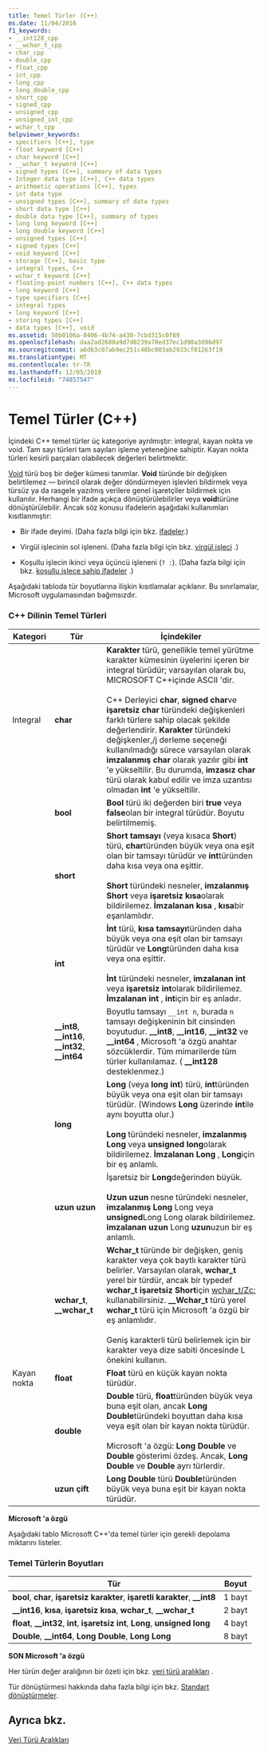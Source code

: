 ```yaml
---
title: Temel Türler (C++)
ms.date: 11/04/2016
f1_keywords:
- __int128_cpp
- __wchar_t_cpp
- char_cpp
- double_cpp
- float_cpp
- int_cpp
- long_cpp
- long_double_cpp
- short_cpp
- signed_cpp
- unsigned_cpp
- unsigned_int_cpp
- wchar_t_cpp
helpviewer_keywords:
- specifiers [C++], type
- float keyword [C++]
- char keyword [C++]
- __wchar_t keyword [C++]
- signed types [C++], summary of data types
- Integer data type [C++], C++ data types
- arithmetic operations [C++], types
- int data type
- unsigned types [C++], summary of data types
- short data type [C++]
- double data type [C++], summary of types
- long long keyword [C++]
- long double keyword [C++]
- unsigned types [C++]
- signed types [C++]
- void keyword [C++]
- storage [C++], basic type
- integral types, C++
- wchar_t keyword [C++]
- floating-point numbers [C++], C++ data types
- long keyword [C++]
- type specifiers [C++]
- integral types
- long keyword [C++]
- storing types [C++]
- data types [C++], void
ms.assetid: 58b0106a-0406-4b74-a430-7cbd315c0f89
ms.openlocfilehash: daa2ad2680a9d7d0239a70ed37ec1d90a3d96d97
ms.sourcegitcommit: a6d63c07ab9ec251c48bc003ab2933cf01263f19
ms.translationtype: MT
ms.contentlocale: tr-TR
ms.lasthandoff: 12/05/2019
ms.locfileid: "74857547"
---
```

# <a name="fundamental-types--c"></a>Temel Türler (C++)

İçindeki C++ temel türler üç kategoriye ayrılmıştır: integral, kayan nokta ve void. Tam sayı türleri tam sayıları işleme yeteneğine sahiptir. Kayan nokta türleri kesirli parçaları olabilecek değerleri belirtmektir.

[Void](../cpp/void-cpp.md) türü boş bir değer kümesi tanımlar. **Void** türünde bir değişken belirtilemez — birincil olarak değer döndürmeyen işlevleri bildirmek veya türsüz ya da rasgele yazılmış verilere genel işaretçiler bildirmek için kullanılır. Herhangi bir ifade açıkça dönüştürülebilirler veya **void**türüne dönüştürülebilir. Ancak söz konusu ifadelerin aşağıdaki kullanımları kısıtlanmıştır:

- Bir ifade deyimi. (Daha fazla bilgi için bkz. [ifadeler](../cpp/expressions-cpp.md).)

- Virgül işlecinin sol işleneni. (Daha fazla bilgi için bkz. [virgül işleci](../cpp/comma-operator.md) .)

- Koşullu işlecin ikinci veya üçüncü işleneni (`? :`). (Daha fazla bilgi için bkz. [koşullu işlece sahip ifadeler](../cpp/conditional-operator-q.md) .)

Aşağıdaki tabloda tür boyutlarına ilişkin kısıtlamalar açıklanır. Bu sınırlamalar, Microsoft uygulamasından bağımsızdır.

### <a name="fundamental-types-of-the-c-language"></a>C++ Dilinin Temel Türleri

|Kategori|Tür|İçindekiler|
|--------------|----------|--------------|
|Integral|**char**|**Karakter** türü, genellikle temel yürütme karakter kümesinin üyelerini içeren bir integral türüdür; varsayılan olarak bu, MICROSOFT C++içinde ASCII 'dir.<br /><br /> C++ Derleyici **char**, **signed char**ve **işaretsiz char** türündeki değişkenleri farklı türlere sahip olacak şekilde değerlendirir. **Karakter** türündeki değişkenler,/j derleme seçeneği kullanılmadığı sürece varsayılan olarak **imzalanmış char** olarak yazılır gibi **int** 'e yükseltilir. Bu durumda, **imzasız char** türü olarak kabul edilir ve imza uzantısı olmadan **int** 'e yükseltilir.|
||**bool**|**Bool** türü iki değerden biri **true** veya **false**olan bir integral türüdür. Boyutu belirtilmemiş.|
||**short**|**Short tamsayı** (veya kısaca **Short**) türü, **char**türünden büyük veya ona eşit olan bir tamsayı türüdür ve **int**türünden daha kısa veya ona eşittir.<br /><br /> **Short** türündeki nesneler, **imzalanmış Short** veya **işaretsiz kısa**olarak bildirilemez. **İmzalanan kısa** , **kısa**bir eşanlamlıdır.|
||**int**|**İnt** türü, **kısa tamsayı**türünden daha büyük veya ona eşit olan bir tamsayı türüdür ve **Long**türünden daha kısa veya ona eşittir.<br /><br /> **İnt** türündeki nesneler, **imzalanan int** veya **işaretsiz int**olarak bildirilemez. **İmzalanan int** , **int**için bir eş anladır.|
||**__int8**, **__int16**, **__int32**, **__int64**|Boyutlu tamsayı `__int n`, burada `n` tamsayı değişkeninin bit cinsinden boyutudur. **__int8**, **__int16**, **__int32** ve **__int64** , Microsoft 'a özgü anahtar sözcüklerdir. Tüm mimarilerde tüm türler kullanılamaz. ( **__int128** desteklenmez.)|
||**long**|**Long** (veya **long int**) türü, **int**türünden büyük veya ona eşit olan bir tamsayı türüdür. (Windows **Long** üzerinde **int**ile aynı boyutta olur.)<br /><br /> **Long** türündeki nesneler, **imzalanmış Long** veya **unsigned long**olarak bildirilemez. **İmzalanan Long** , **Long**için bir eş anlamlı.|
||**uzun uzun**|İşaretsiz bir **Long**değerinden büyük.<br /><br /> **Uzun uzun** nesne türündeki nesneler, **imzalanmış Long** Long veya **unsigned**Long Long olarak bildirilemez. **imzalanan uzun** Long **uzun**uzun bir eş anlamlı.|
||**wchar_t**, **__wchar_t**|**Wchar_t** türünde bir değişken, geniş karakter veya çok baytlı karakter türü belirler. Varsayılan olarak, **wchar_t** yerel bir türdür, ancak bir typedef **wchar_t** **işaretsiz Short**için [wchar_t/Zc:](../build/reference/zc-wchar-t-wchar-t-is-native-type.md) kullanabilirsiniz. **__Wchar_t** türü yerel **wchar_t** türü için Microsoft 'a özgü bir eş anlamlıdır.<br /><br /> Geniş karakterli türü belirlemek için bir karakter veya dize sabiti öncesinde L önekini kullanın.|
|Kayan nokta|**float**|**Float** türü en küçük kayan nokta türüdür.|
||**double**|**Double** türü, **float**türünden büyük veya buna eşit olan, ancak **Long Double**türündeki boyuttan daha kısa veya eşit olan bir kayan nokta türüdür.<br /><br /> Microsoft 'a özgü: **Long Double** ve **Double** gösterimi özdeş. Ancak, **Long Double** ve **Double** ayrı türlerdir.|
||**uzun çift**|**Long Double** türü **Double**türünden büyük veya buna eşit bir kayan nokta türüdür.|

**Microsoft 'a özgü**

Aşağıdaki tablo Microsoft C++'da temel türler için gerekli depolama miktarını listeler.

### <a name="sizes-of-fundamental-types"></a>Temel Türlerin Boyutları

|Tür|Boyut|
|----------|----------|
|**bool**, **char**, **işaretsiz karakter**, **işaretli karakter**, **__int8**|1 bayt|
|**__int16**, **kısa**, **işaretsiz kısa**, **wchar_t**, **__wchar_t**|2 bayt|
|**float**, **__int32**, **int**, **işaretsiz int**, **Long**, **unsigned long**|4 bayt|
|**Double**, **__int64**, **Long Double**, **Long Long**|8 bayt|

**SON Microsoft 'a özgü**

Her türün değer aralığının bir özeti için bkz. [veri türü aralıkları](../cpp/data-type-ranges.md) .

Tür dönüştürmesi hakkında daha fazla bilgi için bkz. [Standart dönüştürmeler](../cpp/standard-conversions.md).

## <a name="see-also"></a>Ayrıca bkz.

[Veri Türü Aralıkları](../cpp/data-type-ranges.md)